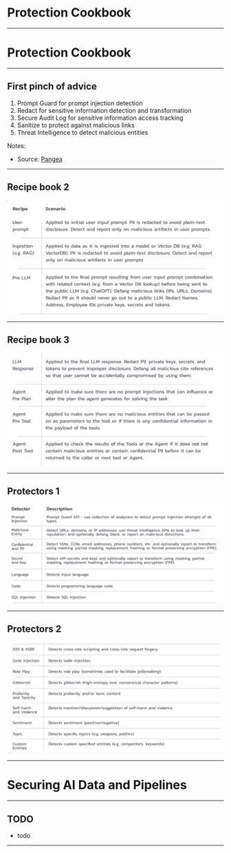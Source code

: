# Protection Cookbook

---

# Protection Cookbook

---

## First pinch of advice

1. Prompt Guard for prompt injection detection
2. Redact for sensitive information detection and transformation
3. Secure Audit Log for sensitive information access tracking
4. Sanitize to protect against malicious links
5. Threat Intelligence to detect malicious entities

Notes:

* Source: [Pangea](https://pangea.cloud/services/ai-guard/)

---

## Recipe book 2

![](../images/prot01.png)

---

## Recipe book 3

![](../images/prot02.png)

---

## Protectors 1

![](../images/prot03.png)

---

## Protectors 2

![](../images/prot04.png)

---

# Securing AI Data and Pipelines

---
## TODO
* todo
---


